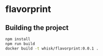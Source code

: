 # flavorprint

## Building the project

```bash
npm install
npm run build
docker build -t whisk/flavorprint:0.0.1 .
```

